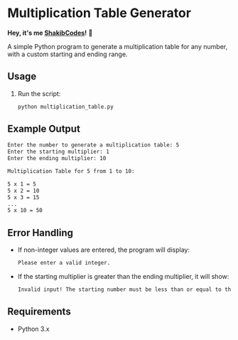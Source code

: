 # Multiplication Table Generator
**Hey, it's me [ShakibCodes](https://github.com/ShakibCodes)!** 👋  

A simple Python program to generate a multiplication table for any number, with a custom starting and ending range.

## Usage
1. Run the script:
   ```sh
   python multiplication_table.py
   ```

## Example Output
```sh
Enter the number to generate a multiplication table: 5
Enter the starting multiplier: 1
Enter the ending multiplier: 10

Multiplication Table for 5 from 1 to 10:

5 x 1 = 5
5 x 2 = 10
5 x 3 = 15
...
5 x 10 = 50
```

## Error Handling
- If non-integer values are entered, the program will display:
  ```sh
  Please enter a valid integer.
  ```
- If the starting multiplier is greater than the ending multiplier, it will show:
  ```sh
  Invalid input! The starting number must be less than or equal to the ending number.
  ```

## Requirements
- Python 3.x
